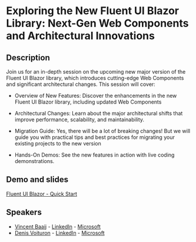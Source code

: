 # Exploring the New Fluent UI Blazor Library: Next-Gen Web Components and Architectural Innovations

## Description

Join us for an in-depth session on the upcoming new major version of the Fluent UI Blazor library, which introduces cutting-edge Web Components and significant architectural changes. This session will cover:

- Overview of New Features: Discover the enhancements in the new Fluent UI Blazor library, including updated Web Components 

- Architectural Changes:  Learn about the major architectural shifts that improve performance, scalability, and maintainability. 

- Migration Guide: Yes, there will be a lot of breaking changes! But we will guide you with practical tips and best practices for migrating your existing projects to the new version

- Hands-On Demos: See the new features in action with live coding demonstrations.

## Demo and slides

[Fluent UI Blazor - Quick Start](https://github.com/dvoituron/dotnetconf-2024-fluentui-blazor)


## Speakers

- [Vincent Baaij](https://x.com/vnbaaij) - [LinkedIn](https://www.linkedin.com/in/vincentbaaij/) - [Microsoft](https://microsoft.com)
- [Denis Voituron](https://x.com/denisvoituron) - [LinkedIn](https://www.linkedin.com/in/denisvoituron/) - [Microsoft](https://microsoft.com)